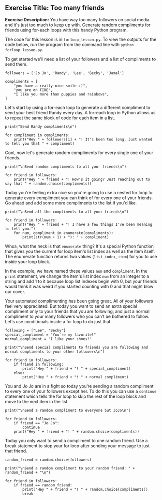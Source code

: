 ## **Exercise Title:** Too many friends

**Exercise Description:** You have way too many followers on social media and it's just too much to keep up with.
Generate random compliments for friends using for-each loops with this handy Python program.

The code for this lesson is in `forloop_lesson.py`. To view the outputs for the code below, run the program from the 
command line with `python forloop_lesson.py`.

To get started we'll need a list of your followers and a list of compliments to send them.

```
followers = ['Jo Jo', 'Randy', 'Lee', 'Becky', 'Jamal']

compliments = [
    "you have a really nice smile :)",
    "you are on FIRE",
    "I like you more than puppies and rainbows",
]
```

Let's start by using a for-each loop to generate a different compliment to send your best friend Randy every day. A 
for-each loop in Python allows us to repeat the same block of code for each item in a list.

```
print("Send Randy compliments\n")

for compliment in compliments:
    print("Hey " + followers[1] + "! It's been too long. Just wanted to tell you that " + compliment)
```

Cool, now let's generate random compliments for every single one of your friends.

```
print("\nSend random compliments to all your friends\n")

for friend in followers:
    print("Hey " + friend + "! How's it going? Just reaching out to say that " + random.choice(compliments))
```

Today you're feeling extra nice so you're going to use a nested for loop to generate every compliment you can think of
for every one of your friends. Go ahead and add some more compliments to the list if you'd like.

```
print("\nSend all the compliments to all your friends\n")

for friend in followers:
    print("Hey " + friend + "! I have a few things I've been meaning to tell you.")
    for num, compliment in enumerate(compliments):
        print(str(num + 1) + "): " + compliment)
```

Whoa, what the heck is that `enumerate` thing? It's a special Python function that gives you the current for loop item's
list index as well as the item itself. The enumerate function returns two values (`list_index`, `item`) for you to use
inside your loop block. 

In the example, we have named these values `num` and `compliment`. In the `print` statement, 
we change the item's list index `num` from an integer to a string and add 1 to it because loop list indexes begin 
with 0, but your friends would think it was weird if you started counting with 0 and that might blow our cover.

Your automated complimenting has been going great. All of your followers feel very appreciated. But today you want
to send an extra special compliment only to your friends that you are following, and just a normal compliment to your
many followers who you can't be bothered to follow. Let's use conditionals inside a for loop to do just that.

```
following = ["Lee", "Becky"]
special_compliment = "You're my favorite!"
normal_compliment = "I like your shoes!"

print("\nSend special compliments to friends you are following and normal compliments to your other followers\n")

for friend in followers:
    if friend in following:
        print("Hey " + friend + "! " + special_compliment)
    else:
        print("Hey " + friend + "! " + normal_compliment)
```

You and Jo Jo are in a fight so today you're sending a random compliment to every one of your followers except her. To
do this you can use a `continue` statement which tells the for loop to skip the rest of the loop block and move to the
next item in the list.

```
print("\nSend a random compliment to everyone but JoJo\n")

for friend in followers:
    if friend == "Jo Jo":
        continue
    print("Hey " + friend + "! " + random.choice(compliments))
```

Today you only want to send a compliment to one random friend. Use a break statement to stop your for loop after
sending your message to just that friend.

```
random_friend = random.choice(followers)

print("\nSend a random compliment to your random friend: " + random_friend + "\n")

for friend in followers:
    if friend == random_friend:
        print("Hey " + friend + "! " + random.choice(compliments))
        break
```
